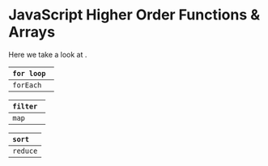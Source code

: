 
# JavaScript Higher Order Functions & Arrays
Here we take a look at .





| `for loop `| 
| :-------- | 
| `forEach` | 

| `filter `| 
| :-------- | 
| `map` | 

| `sort `| 
| :-------- | 
| `reduce` | 




